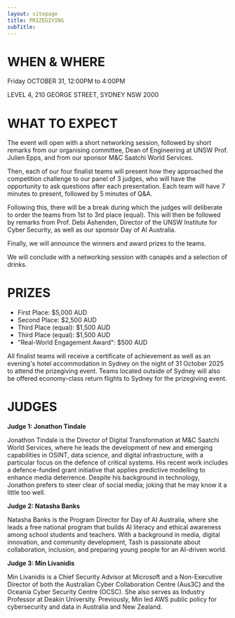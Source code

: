 ```yaml
---
layout: sitepage
title: PRIZEGIVING
subTitle:
---
```


# WHEN & WHERE

Friday OCTOBER 31, 12:00PM to 4:00PM

LEVEL 4, 210 GEORGE STREET, SYDNEY NSW 2000 

# WHAT TO EXPECT

The event will open with a short networking session, followed by short remarks from our organising committee, Dean of Engineering at UNSW Prof. Julien Epps, and from our sponsor M&C Saatchi World Services. 

Then, each of our four finalist teams will present how they approached the competition challenge to our panel of 3 judges, who will have the opportunity to ask questions after each presentation. Each team will have 7 minutes to present, followed by 5 minutes of Q&A.

Following this, there will be a break during which the judges will deliberate to order the teams from 1st to 3rd place (equal). This will then be followed by remarks from Prof. Debi Ashenden, Director of the UNSW Institute for Cyber Security, as well as our sponsor Day of AI Australia. 

Finally, we will announce the winners and award prizes to the teams.

We will conclude with a networking session with canapés and a selection of drinks.

# PRIZES

 - First Place: $5,000 AUD
 - Second Place: $2,500 AUD
 - Third Place (equal): $1,500 AUD
 - Third Place (equal): $1,500 AUD
 - "Real-World Engagement Award": $500 AUD

All finalist teams will receive a certificate of achievement as well as an evening's hotel accommodation in Sydney on the night of 31 October 2025 to attend the prizegiving event. Teams located outside of Sydney will also be offered economy-class return flights to Sydney for the prizegiving event.

# JUDGES

**Judge 1: Jonathon Tindale**

Jonathon Tindale is the Director of Digital Transformation at M&C Saatchi World Services, where he leads the development of new and emerging capabilities in OSINT, data science, and digital infrastructure, with a particular focus on the defence of critical systems. His recent work includes a defence-funded grant initiative that applies predictive modelling to enhance media deterrence.
Despite his background in technology, Jonathon prefers to steer clear of social media; joking that he may know it a little too well.

**Judge 2: Natasha Banks**

Natasha Banks is the Program Director for Day of AI Australia, where she leads a free national program that builds AI literacy and ethical awareness among school students and teachers. With a background in media, digital innovation, and community development, Tash is passionate about collaboration, inclusion, and preparing young people for an AI-driven world.

**Judge 3: Min Livanidis**

Min Livanidis is a Chief Security Advisor at Microsoft and a Non-Executive Director of both the Australian Cyber Collaboration Centre (Aus3C) and the Oceania Cyber Security Centre (OCSC). She also serves as Industry Professor at Deakin University. Previously, Min led AWS public policy for cybersecurity and data in Australia and New Zealand.